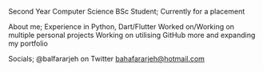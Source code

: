 Second Year Computer Science BSc Student; Currently for a placement 

About me;
  Experience in Python, Dart/Flutter
  Worked on/Working on multiple personal projects
  Working on utilising GitHub more and expanding my portfolio

Socials;
  @balfararjeh on Twitter
  bahafararjeh@hotmail.com




<!--
**bfararjeh/bfararjeh** is a ✨ _special_ ✨ repository because its `README.md` (this file) appears on your GitHub profile.

Here are some ideas to get you started:

- 🔭 I’m currently working on ...
- 🌱 I’m currently learning ...
- 👯 I’m looking to collaborate on ...
- 🤔 I’m looking for help with ...
- 💬 Ask me about ...
- 📫 How to reach me: ...
- 😄 Pronouns: ...
- ⚡ Fun fact: ...
-->
